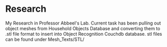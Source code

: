 # Research
My Research in Professor Abbeel's Lab. Current task has been pulling out object meshes from Household Objects Database and converting them to .stl file format to insert into Object Recognition Couchdb database. stl files can be found under Mesh_Texts/STL/
